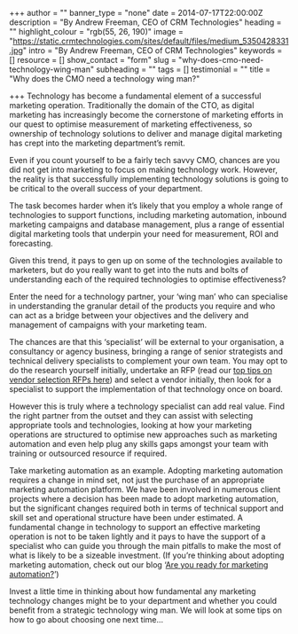 +++
author = ""
banner_type = "none"
date = 2014-07-17T22:00:00Z
description = "By Andrew Freeman, CEO of CRM Technologies"
heading = ""
highlight_colour = "rgb(55, 26, 190)"
image = "https://static.crmtechnologies.com/sites/default/files/medium_5350428331.jpg"
intro = "By Andrew Freeman, CEO of CRM Technologies"
keywords = []
resource = []
show_contact = "form"
slug = "why-does-cmo-need-technology-wing-man"
subheading = ""
tags = []
testimonial = ""
title = "Why does the CMO need a technology wing man?"

+++
Technology has become a fundamental element of a successful marketing operation. Traditionally the domain of the CTO, as digital marketing has increasingly become the cornerstone of marketing efforts in our quest to optimise measurement of marketing effectiveness, so ownership of technology solutions to deliver and manage digital marketing has crept into the marketing department’s remit.

Even if you count yourself to be a fairly tech savvy CMO, chances are you did not get into marketing to focus on making technology work. However, the reality is that successfully implementing technology solutions is going to be critical to the overall success of your department.

The task becomes harder when it’s likely that you employ a whole range of technologies to support functions, including marketing automation, inbound marketing campaigns and database management, plus a range of essential digital marketing tools that underpin your need for measurement, ROI and forecasting.

Given this trend, it pays to gen up on some of the technologies available to marketers, but do you really want to get into the nuts and bolts of understanding each of the required technologies to optimise effectiveness?

Enter the need for a technology partner, your ‘wing man’ who can specialise in understanding the granular detail of the products you require and who can act as a bridge between your objectives and the delivery and management of campaigns with your marketing team.

The chances are that this ‘specialist’ will be external to your organisation, a consultancy or agency business, bringing a range of senior strategists and technical delivery specialists to complement your own team. You may opt to do the research yourself initially, undertake an RFP (read our [top tips on vendor selection RFPs here](https://www.crmtechnologies.com/blog/2014/03/03/are-you-asking-the-right-questions-in-your-marketing-automation-rfp/)) and select a vendor initially, then look for a specialist to support the implementation of that technology once on board.

However this is truly where a technology specialist can add real value. Find the right partner from the outset and they can assist with selecting appropriate tools and technologies, looking at how your marketing operations are structured to optimise new approaches such as marketing automation and even help plug any skills gaps amongst your team with training or outsourced resource if required.

Take marketing automation as an example. Adopting marketing automation requires a change in mind set, not just the purchase of an appropriate marketing automation platform. We have been involved in numerous client projects where a decision has been made to adopt marketing automation, but the significant changes required both in terms of technical support and skill set and operational structure have been under estimated. A fundamental change in technology to support an effective marketing operation is not to be taken lightly and it pays to have the support of a specialist who can guide you through the main pitfalls to make the most of what is likely to be a sizeable investment. (If you’re thinking about adopting marketing automation, check out our blog ‘[Are you ready for marketing automation?](https://www.crmtechnologies.com/blog/2014/02/26/are-you-ready-for-marketing-automation/)’)

Invest a little time in thinking about how fundamental any marketing technology changes might be to your department and whether you could benefit from a strategic technology wing man. We will look at some tips on how to go about choosing one next time…
